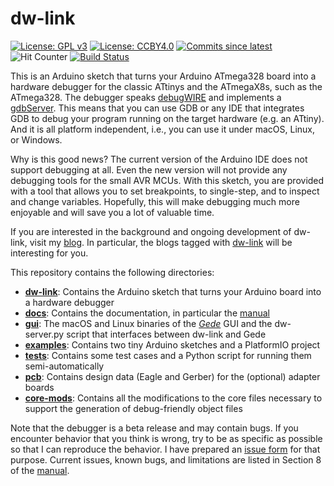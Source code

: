 # dw-link 

[![License: GPL v3](https://img.shields.io/badge/License-GPLv3-blue.svg)](https://www.gnu.org/licenses/gpl-3.0)
[![License: CCBY4.0](https://img.shields.io/badge/License-CCBY4.0-blue.svg)](https://creativecommons.org/licenses/by/4.0/)
[![Commits since latest](https://img.shields.io/github/commits-since/felias-fogg/dw-link/latest?include_prereleases)](https://github.com/felias-fogg/dw-link/commits/master)
![Hit Counter](https://visitor-badge.laobi.icu/badge?page_id=felias-fogg_dw-link)
[![Build Status](https://github.com/felias-fogg/dw-link/workflows/Build/badge.svg)](https://github.com/felias-fogg/dw-link/actions)

This is an Arduino sketch that turns your Arduino ATmega328  board into a hardware debugger for the classic ATtinys and the ATmegaX8s, such as the ATmega328. The debugger speaks [debugWIRE](https://en.wikipedia.org/wiki/DebugWIRE) and implements a [gdbServer](https://en.wikipedia.org/wiki/Gdbserver).  This means that you can use GDB or any IDE that integrates GDB to debug your program running on the target hardware (e.g. an ATtiny).  And it is all platform independent, i.e., you can use it under macOS, Linux, or Windows.

Why is this good news? The current version of the Arduino IDE does not support debugging at all. Even the new version will not provide any debugging tools for the small AVR MCUs. With this sketch, you are provided with a tool that allows you to set breakpoints, to single-step, and to inspect and change variables. Hopefully, this will make debugging much more enjoyable and will save you a lot of valuable time.

If you are interested in the background and ongoing development of dw-link, visit my [blog](https://hinterm-ziel.de/). In particular, the blogs tagged with [dw-link](https://hinterm-ziel.de/index.php/tag/dw-link/) will be interesting for you.

This repository contains the following directories:

* [**dw-link**](dw-link/): Contains the Arduino sketch that turns your Arduino board into a hardware debugger
* [**docs**](docs/): Contains the documentation, in particular the [manual](docs/manual.md)
* [**gui**](bin/): The macOS and Linux binaries of the *[Gede](https://gede.dexar.se/pmwiki.php)* GUI and the dw-server.py script that interfaces between dw-link and Gede
* [**examples**](examples/): Contains two tiny Arduino sketches and a PlatformIO project
* [**tests**](tests/): Contains some test cases and a Python script for running them semi-automatically
* [**pcb**](pcb/): Contains design data (Eagle and Gerber) for the (optional) adapter boards 
* [**core-mods**](core-mods/): Contains all the modifications to the core files necessary to support the generation of debug-friendly object files

Note that the debugger is a beta release and may contain bugs. If you encounter behavior that you think is wrong, try to be as specific as possible so that I can reproduce the behavior. I have prepared an [issue form](docs/issue_form.md) for that purpose. Current issues, known bugs, and limitations are listed in Section 8 of the [manual](docs/manual.md). 
